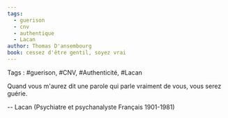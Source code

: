 ```yaml
---
tags:
  - guerison
  - cnv
  - authentique
  - Lacan
author: Thomas D'ansembourg
book: cessez d'être gentil, soyez vrai
---
```


Tags : #guerison, #CNV, #Authenticité, #Lacan

<!-- References :
 Thomas D'ansembourg : cessez d'être gentil, soyez vrai 
-->

Quand vous m'aurez dit une parole qui parle vraiment de vous, vous serez guérie.

-- Lacan (Psychiatre et psychanalyste Français 1901-1981)